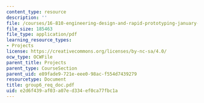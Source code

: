 ```yaml
---
content_type: resource
description: ''
file: /courses/16-810-engineering-design-and-rapid-prototyping-january-iap-2005/e2d6f439af03a07ed334ef0ca77fbc1a_group6_req_doc.pdf
file_size: 185463
file_type: application/pdf
learning_resource_types:
- Projects
license: https://creativecommons.org/licenses/by-nc-sa/4.0/
ocw_type: OCWFile
parent_title: Projects
parent_type: CourseSection
parent_uid: e89fade9-721e-eee0-98ac-f554d7439279
resourcetype: Document
title: group6_req_doc.pdf
uid: e2d6f439-af03-a07e-d334-ef0ca77fbc1a
---
```

